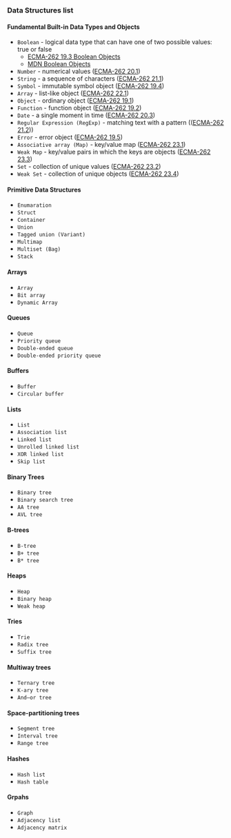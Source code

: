 ### Data Structures list

#### Fundamental Built-in Data Types and Objects
 * `Boolean` - logical data type that can have one of two possible values: true or false 
    * [ECMA-262 19.3 Boolean Objects](http://people.mozilla.org/~jorendorff/es6-draft.html#sec-boolean-objects)
    * [MDN Boolean Objects](https://developer.mozilla.org/en-US/docs/Web/JavaScript/Reference/Global_Objects/Boolean)
 * `Number` - numerical values ([ECMA-262 20.1](http://people.mozilla.org/~jorendorff/es6-draft.html#sec-number-objects))
 * `String` - a sequence of characters ([ECMA-262 21.1](http://people.mozilla.org/~jorendorff/es6-draft.html#sec-string-objects))
 * `Symbol` - immutable symbol object ([ECMA-262 19.4](http://people.mozilla.org/~jorendorff/es6-draft.html#sec-symbol-objects))
 * `Array` - list-like object ([ECMA-262 22.1](http://people.mozilla.org/~jorendorff/es6-draft.html#sec-array-objects))
 * `Object` - ordinary object ([ECMA-262 19.1](http://people.mozilla.org/~jorendorff/es6-draft.html#sec-object-objects))
 * `Function` - function object ([ECMA-262 19.2](http://people.mozilla.org/~jorendorff/es6-draft.html#sec-function-objects))
 * `Date` - a single moment in time ([ECMA-262 20.3](http://people.mozilla.org/~jorendorff/es6-draft.html#sec-date-objects))
 * `Regular Expression (RegExp)` - matching text with a pattern (([ECMA-262 21.2](http://people.mozilla.org/~jorendorff/es6-draft.html#sec-regexp-regular-expression-objects)))
 * `Error` - error object ([ECMA-262 19.5](http://people.mozilla.org/~jorendorff/es6-draft.html#sec-error-objects))
 * `Associative array (Map)` - key/value map ([ECMA-262 23.1](http://people.mozilla.org/~jorendorff/es6-draft.html#sec-map-objects))
 * `Weak Map` - key/value pairs in which the keys are objects ([ECMA-262 23.3](http://people.mozilla.org/~jorendorff/es6-draft.html#sec-weakmap-objects))
 * `Set` - collection of unique values ([ECMA-262 23.2](http://people.mozilla.org/~jorendorff/es6-draft.html#sec-set-objects))
 * `Weak Set` - collection of unique objects ([ECMA-262 23.4](http://people.mozilla.org/~jorendorff/es6-draft.html#sec-weakset-objects))

#### Primitive Data Structures
 * `Enumaration`
 * `Struct`
 * `Container`
 * `Union`
 * `Tagged union (Variant)`
 * `Multimap`
 * `Multiset (Bag)`
 * `Stack`

#### Arrays
 * `Array`
 * `Bit array`
 * `Dynamic Array`

#### Queues
 * `Queue`
 * `Priority queue`
 * `Double-ended queue`
 * `Double-ended priority queue`

#### Buffers
 * `Buffer`
 * `Circular buffer`

#### Lists
 * `List`
 * `Association list`
 * `Linked list`
 * `Unrolled linked list`
 * `XOR linked list`
 * `Skip list`

#### Binary Trees
 * `Binary tree`
 * `Binary search tree`
 * `AA tree`
 * `AVL tree`

#### B-trees
 * `B-tree`
 * `B+ tree`
 * `B* tree`

#### Heaps
 * `Heap`
 * `Binary heap`
 * `Weak heap`

#### Tries
 * `Trie`
 * `Radix tree`
 * `Suffix tree`

#### Multiway trees
 * `Ternary tree`
 * `K-ary tree`
 * `And–or tree`

#### Space-partitioning trees
 * `Segment tree`
 * `Interval tree`
 * `Range tree`

#### Hashes
 * `Hash list`
 * `Hash table`

#### Grpahs
 * `Graph`
 * `Adjacency list`
 * `Adjacency matrix`